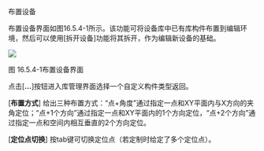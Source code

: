  布置设备
<br/>

布置设备界面如图16.5.4\-1所示。该功能可将设备库中已有库构件布置到编辑环境，然后可以使用\[拆开设备\]功能将其拆开，作为编辑新设备的基础。

![](file:///C:\Users\pkpm\AppData\Local\Temp\ksohtml8136\wps241.jpg)

图 16.5.4\-1布置设备界面

点击\[**…**\]按钮进入库管理界面选择一个自定义构件类型返回。

\[**布置方式**\] 给出三种布置方式：“点+角度”通过指定一点和XY平面内与X方向的夹角定位；“点+1个方向”通过指定一点和XY平面内的1个方向定位，“点+2个方向”通过指定一点和空间内相互垂直的2个方向定位。

\[**定位点切换**\] 按tab键可切换定位点（若定制时给定了多个定位点）。